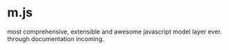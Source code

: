 # m.js


most comprehensive, extensible and awesome javascript model layer ever.
through documentation incoming.
